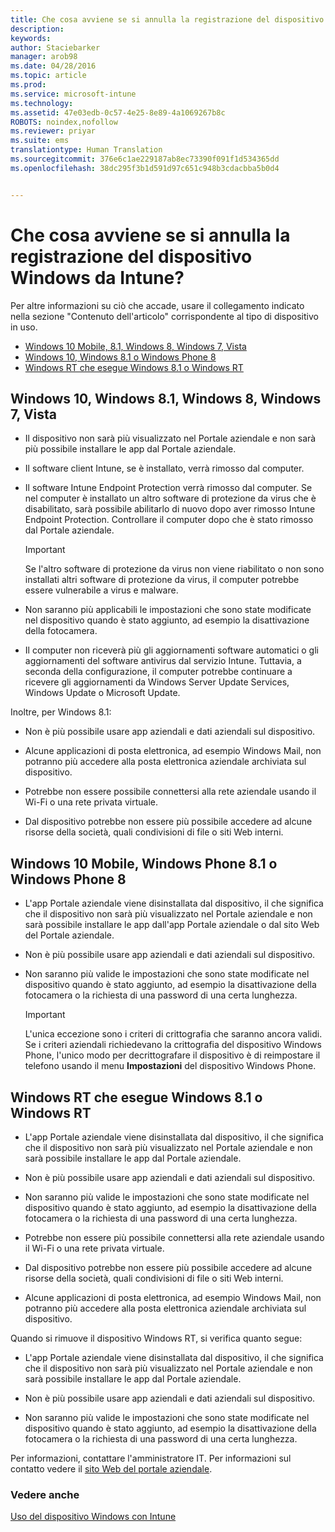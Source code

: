 ```yaml
---
title: Che cosa avviene se si annulla la registrazione del dispositivo Windows da Intune? | Microsoft Intune
description: 
keywords: 
author: Staciebarker
manager: arob98
ms.date: 04/28/2016
ms.topic: article
ms.prod: 
ms.service: microsoft-intune
ms.technology: 
ms.assetid: 47e03edb-0c57-4e25-8e89-4a1069267b8c
ROBOTS: noindex,nofollow
ms.reviewer: priyar
ms.suite: ems
translationtype: Human Translation
ms.sourcegitcommit: 376e6c1ae229187ab8ec73390f091f1d534365dd
ms.openlocfilehash: 38dc295f3b1d591d97c651c948b3cdacbba5b0d4


---
```



# Che cosa avviene se si annulla la registrazione del dispositivo Windows da Intune?

Per altre informazioni su ciò che accade, usare il collegamento indicato nella sezione "Contenuto dell'articolo" corrispondente al tipo di dispositivo in uso.

- [Windows 10 Mobile, 8.1, Windows 8, Windows 7, Vista](#windows-10-mobile--8-1,-windows-8,-windows-7,-vista)
- [Windows 10, Windows 8.1 o Windows Phone 8](#windows-10--windows-8-1-or-windows-phone-8)
- [Windows RT che esegue Windows 8.1 o Windows RT](#windows-rt-running-windows-8-1-or-windows-rt)


## Windows 10, Windows 8.1, Windows 8, Windows 7, Vista

-   Il dispositivo non sarà più visualizzato nel Portale aziendale e non sarà più possibile installare le app dal Portale aziendale.

-   Il software client Intune, se è installato, verrà rimosso dal computer.

-   Il software Intune Endpoint Protection verrà rimosso dal computer. Se nel computer è installato un altro software di protezione da virus che è disabilitato, sarà possibile abilitarlo di nuovo dopo aver rimosso Intune Endpoint Protection. Controllare il computer dopo che è stato rimosso dal Portale aziendale.

    > [!IMPORTANT]
    > Se l'altro software di protezione da virus non viene riabilitato o non sono installati altri software di protezione da virus, il computer potrebbe essere vulnerabile a virus e malware.

-   Non saranno più applicabili le impostazioni che sono state modificate nel dispositivo quando è stato aggiunto, ad esempio la disattivazione della fotocamera.

-   Il computer non riceverà più gli aggiornamenti software automatici o gli aggiornamenti del software antivirus dal servizio Intune. Tuttavia, a seconda della configurazione, il computer potrebbe continuare a ricevere gli aggiornamenti da Windows Server Update Services, Windows Update o Microsoft Update.

Inoltre, per Windows 8.1:

-   Non è più possibile usare app aziendali e dati aziendali sul dispositivo.

-   Alcune applicazioni di posta elettronica, ad esempio Windows Mail, non potranno più accedere alla posta elettronica aziendale archiviata sul dispositivo.

-   Potrebbe non essere possibile connettersi alla rete aziendale usando il Wi-Fi o una rete privata virtuale.

-   Dal dispositivo potrebbe non essere più possibile accedere ad alcune risorse della società, quali condivisioni di file o siti Web interni.

## Windows 10 Mobile, Windows Phone 8.1 o Windows Phone 8

-   L'app Portale aziendale viene disinstallata dal dispositivo, il che significa che il dispositivo non sarà più visualizzato nel Portale aziendale e non sarà possibile installare le app dall'app Portale aziendale o dal sito Web del Portale aziendale.

-   Non è più possibile usare app aziendali e dati aziendali sul dispositivo.

-   Non saranno più valide le impostazioni che sono state modificate nel dispositivo quando è stato aggiunto, ad esempio la disattivazione della fotocamera o la richiesta di una password di una certa lunghezza.

    > [!IMPORTANT]
    > L'unica eccezione sono i criteri di crittografia che saranno ancora validi. Se i criteri aziendali richiedevano la crittografia del dispositivo Windows Phone, l'unico modo per decrittografare il dispositivo è di reimpostare il telefono usando il menu **Impostazioni** del dispositivo Windows Phone.

## Windows RT che esegue Windows 8.1 o Windows RT

-   L'app Portale aziendale viene disinstallata dal dispositivo, il che significa che il dispositivo non sarà più visualizzato nel Portale aziendale e non sarà possibile installare le app dal Portale aziendale.

-   Non è più possibile usare app aziendali e dati aziendali sul dispositivo.

-   Non saranno più valide le impostazioni che sono state modificate nel dispositivo quando è stato aggiunto, ad esempio la disattivazione della fotocamera o la richiesta di una password di una certa lunghezza.

-   Potrebbe non essere più possibile connettersi alla rete aziendale usando il Wi-Fi o una rete privata virtuale.

-   Dal dispositivo potrebbe non essere più possibile accedere ad alcune risorse della società, quali condivisioni di file o siti Web interni.

-   Alcune applicazioni di posta elettronica, ad esempio Windows Mail, non potranno più accedere alla posta elettronica aziendale archiviata sul dispositivo.

Quando si rimuove il dispositivo Windows RT, si verifica quanto segue:

-   L'app Portale aziendale viene disinstallata dal dispositivo, il che significa che il dispositivo non sarà più visualizzato nel Portale aziendale e non sarà possibile installare le app dal Portale aziendale.

-   Non è più possibile usare app aziendali e dati aziendali sul dispositivo.

-   Non saranno più valide le impostazioni che sono state modificate nel dispositivo quando è stato aggiunto, ad esempio la disattivazione della fotocamera o la richiesta di una password di una certa lunghezza.

Per informazioni, contattare l'amministratore IT. Per informazioni sul contatto vedere il [sito Web del portale aziendale](http://portal.manage.microsoft.com).

### Vedere anche
[Uso del dispositivo Windows con Intune](using-your-windows-device-with-intune.md)


<!--HONumber=Jul16_HO3-->


